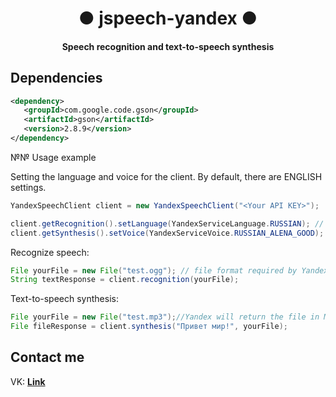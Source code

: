 <div align="center">

# ● jspeech-yandex ●
#### Speech recognition and text-to-speech synthesis

</div>

## Dependencies
```xml
<dependency>
   <groupId>com.google.code.gson</groupId>
   <artifactId>gson</artifactId>
   <version>2.8.9</version>
</dependency>
```

№№ Usage example

Setting the language and voice for the client. By default, there are ENGLISH settings.
```java
YandexSpeechClient client = new YandexSpeechClient("<Your API KEY>"); 

client.getRecognition().setLanguage(YandexServiceLanguage.RUSSIAN); // 
client.getSynthesis().setVoice(YandexServiceVoice.RUSSIAN_ALENA_GOOD);
```

Recognize speech:
```java
File yourFile = new File("test.ogg"); // file format required by Yandex
String textResponse = client.recognition(yourFile);
```

Text-to-speech synthesis:
```java
File yourFile = new File("test.mp3");//Yandex will return the file in MP3 format
File fileResponse = client.synthesis("Привет мир!", yourFile); 
```

## Contact me
VK: **[Link](https://vk.com/z1coast)**
